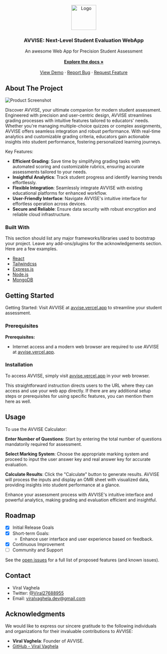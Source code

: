 <br/>
<div align="center">
<a href="https://github.com/ShaanCoding/ReadME-Generator">
<img src="https://avvise.vercel.app/assets/avvise-D1-h0MRV.jpeg" alt="Logo" width="80" height="80">
</a>
<h3 align="center">AVVISE: Next-Level Student Evaluation WebApp</h3>
<p align="center">
 An awesome Web App for Precision Student Assessment
<br/>
<br/>
<a href="https://avvise.vercel.app/aboutus"><strong>Explore the docs »</strong></a>
<br/>
<br/>
<a href="https://avvise.vercel.app/calculator">View Demo</a> ·  
<a href="https://avvise.vercel.app/aboutus">Report Bug</a> · 
<a href="https://avvise.vercel.app/aboutus">Request Feature</a>
</p>
</div>

## About The Project

![Product Screenshot](https://i.ibb.co/7XG3r8S/Screenshot-2024-07-01-at-7-04-47-PM.png)

Discover AVVISE, your ultimate companion for modern student assessment. Engineered with precision and user-centric design, AVVISE streamlines grading processes with intuitive features tailored to educators' needs. Whether you're managing multiple-choice quizzes or complex assignments, AVVISE offers seamless integration and robust performance. With real-time analytics and customizable grading criteria, educators gain actionable insights into student performance, fostering personalized learning journeys.

Key Features:
- **Efficient Grading**: Save time by simplifying grading tasks with automated scoring and customizable rubrics, ensuring accurate assessments tailored to your needs.
- **Insightful Analytics**: Track student progress and identify learning trends effortlessly.
- **Flexible Integration**: Seamlessly integrate AVVISE with existing educational platforms for enhanced workflow.
- **User-Friendly Interface**: Navigate AVVISE's intuitive interface for effortless operation across devices.
- **Secure and Reliable**: Ensure data security with robust encryption and reliable cloud infrastructure.

### Built With

This section should list any major frameworks/libraries used to bootstrap your project. Leave any add-ons/plugins for the acknowledgements section. Here are a few examples.

- [React](https://reactjs.org)
- [Tailwindcss](https://tailwindcss.com/docs)
- [Express.js](https://expressjs.com/)
- [Node.js](https://nodejs.org/docs/latest/api/)
- [MongoDB](https://www.mongodb.com/docs/)

## Getting Started

Getting Started: Visit AVVISE at [avvise.vercel.app](https://avvise.vercel.app/) to streamline your student assessment.

### Prerequisites

**Prerequisites:**
- Internet access and a modern web browser are required to use AVVISE at [avvise.vercel.app](https://avvise.vercel.app/).

### Installation

To access AVVISE, simply visit [avvise.vercel.app](https://avvise.vercel.app/) in your web browser.

This straightforward instruction directs users to the URL where they can access and use your web app directly. If there are any additional setup steps or prerequisites for using specific features, you can mention them here as well.

## Usage

To use the AVVISE Calculator:

**Enter Number of Questions**: Start by entering the total number of questions mandatorily required for assessment.

**Select Marking System**: Choose the appropriate marking system and proceed to input the user answer key and real answer key for accurate evaluation.

**Calculate Results**: Click the "Calculate" button to generate results. AVVISE will process the inputs and display an OMR sheet with visualized data, providing insights into student performance at a glance.

Enhance your assessment process with AVVISE's intuitive interface and powerful analytics, making grading and evaluation efficient and insightful.

## Roadmap

- [x] Initial Release Goals
- [x] Short-term Goals:
  - Enhance user interface and user experience based on feedback.
- [x] Continuous Improvement
- [ ] Community and Support

See the [open issues](https://avvise.vercel.app/aboutus) for a full list of proposed features (and known issues).

## Contact

- Viral Vaghela
- Twitter: [@Viral27688955](https://twitter.com/Viral27688955)
- Email: viralvaghela.dev@gmail.com

## Acknowledgments

We would like to express our sincere gratitude to the following individuals and organizations for their invaluable contributions to AVVISE:

- **Viral Vaghela**: Founder of AVVISE.
- [GitHub - Viral Vaghela](https://github.com/codebyviral)
